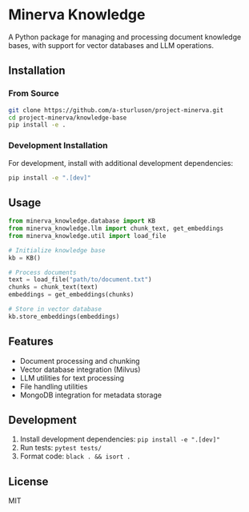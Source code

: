 # Minerva Knowledge

A Python package for managing and processing document knowledge bases, with support for vector databases and LLM operations.

## Installation

### From Source
```bash
git clone https://github.com/a-sturluson/project-minerva.git
cd project-minerva/knowledge-base
pip install -e .
```

### Development Installation
For development, install with additional development dependencies:
```bash
pip install -e ".[dev]"
```

## Usage

```python
from minerva_knowledge.database import KB
from minerva_knowledge.llm import chunk_text, get_embeddings
from minerva_knowledge.util import load_file

# Initialize knowledge base
kb = KB()

# Process documents
text = load_file("path/to/document.txt")
chunks = chunk_text(text)
embeddings = get_embeddings(chunks)

# Store in vector database
kb.store_embeddings(embeddings)
```

## Features

- Document processing and chunking
- Vector database integration (Milvus)
- LLM utilities for text processing
- File handling utilities
- MongoDB integration for metadata storage

## Development

1. Install development dependencies: `pip install -e ".[dev]"`
2. Run tests: `pytest tests/`
3. Format code: `black . && isort .`

## License

MIT

